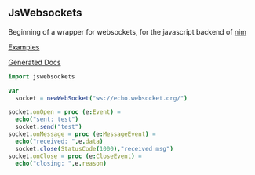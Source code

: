 JsWebsockets
----

Beginning of a wrapper for websockets, for the javascript backend of [nim](https://nim-lang.org)
  
[Examples](http://stisa.space/jswebsockets)  

[Generated Docs](http://stisa.space/jswebsockets/jswebsockets.html)

```nim
import jswebsockets

var
  socket = newWebSocket("ws://echo.websocket.org/")

socket.onOpen = proc (e:Event) =
  echo("sent: test")
  socket.send("test")
socket.onMessage = proc (e:MessageEvent) =
  echo("received: ",e.data)
  socket.close(StatusCode(1000),"received msg")
socket.onClose = proc (e:CloseEvent) =
  echo("closing: ",e.reason)
```

